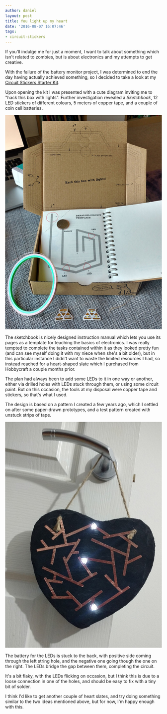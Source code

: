 ```yaml
---
author: daniel
layout: post
title: You light up my heart
date: '2016-08-07 16:07:46'
tags:
- circuit-stickers
---
```


If you'll indulge me for just a moment, I want to talk about something which isn't related to zombies, but is about electronics and my attempts to get creative.

With the failure of the battery monitor project, I was determined to end the day having actually achieved something, so I decided to take a look at my [Circuit Stickers Starter Kit](https://shop.pimoroni.com/products/chibi-lights-led-circuit-stickers-stem-starter-kit).

Upon opening the kit I was presented with a cute diagram inviting me to "hack this box with lights". Further investigation revealed a _Sketchbook_, 12 LED stickers of different colours, 5 meters of copper tape, and a couple of coin cell batteries.

![](/assets/img/2016/08/IMG_20160807_105810413_HDR--1-.jpg)

The sketchbook is nicely designed instruction manual which lets you use its pages as a template for teaching the basics of electronics. I was really tempted to complete the tasks contained within it as they looked pretty fun (and can see myself doing it with my niece when she's a bit older), but in this particular instance I didn't want to waste the limited resources I had, so instead reached for a heart-shaped slate which I purchased from Hobbycraft a couple months prior.

The plan had always been to add some LEDs to it in one way or another, either via drilled holes with LEDs stuck through them, or using some circuit paint. But on this occasion, the tools at my disposal were copper tape and stickers, so that's what I used.

The design is based on a pattern I created a few years ago, which I settled on after some paper-drawn prototypes, and a test pattern created with unstuck strips of tape.

![](/assets/img/2016/08/IMG_20160805_222823666--2---1-.jpg)

The battery for the LEDs is stuck to the back, with positive side coming through the left string hole, and the negative one going though the one on the right. The LEDs bridge the gap between them, completing the circuit.

It's a bit flaky, with the LEDs flicking on occasion, but I think this is due to a loose connection in one of the holes, and should be easy to fix with a tiny bit of solder.

I think I'd like to get another couple of heart slates, and try doing something similar to the two ideas mentioned above, but for now, I'm happy enough with this.
